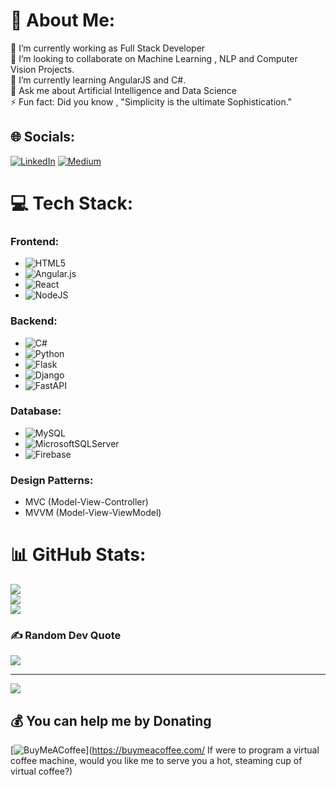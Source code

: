 # 💫 About Me:
🔭 I’m currently working as Full Stack Developer<br>👯 I’m looking to collaborate on Machine Learning , NLP and Computer Vision Projects.<br>🌱 I’m currently learning AngularJS and C#.<br>💬 Ask me about Artificial Intelligence and Data Science<br>⚡ Fun fact: Did you know , "Simplicity is the ultimate Sophistication."


## 🌐 Socials:
[![LinkedIn](https://img.shields.io/badge/LinkedIn-%230077B5.svg?logo=linkedin&logoColor=white)](https://linkedin.com/in/https://www.linkedin.com/in/tashanam-shahbaz/) [![Medium](https://img.shields.io/badge/Medium-12100E?logo=medium&logoColor=white)](https://medium.com/@tashanamshahbaz72) 

# 💻 Tech Stack:

### Frontend:
- ![HTML5](https://img.shields.io/badge/html5-%23E34F26.svg?style=flat-square&logo=html5&logoColor=white) 
- ![Angular.js](https://img.shields.io/badge/angular.js-%23E23237.svg?style=flat-square&logo=angularjs&logoColor=white) 
- ![React](https://img.shields.io/badge/react-%2320232a.svg?style=flat-square&logo=react&logoColor=%2361DAFB) 
- ![NodeJS](https://img.shields.io/badge/node.js-6DA55F?style=flat-square&logo=node.js&logoColor=white) 

### Backend:
- ![C#](https://img.shields.io/badge/c%23-%23239120.svg?style=flat-square&logo=c-sharp&logoColor=white) 
- ![Python](https://img.shields.io/badge/python-3670A0?style=flat-square&logo=python&logoColor=ffdd54) 
- ![Flask](https://img.shields.io/badge/flask-%23000.svg?style=flat-square&logo=flask&logoColor=white) 
- ![Django](https://img.shields.io/badge/django-%23092E20.svg?style=flat-square&logo=django&logoColor=white) 
- ![FastAPI](https://img.shields.io/badge/FastAPI-005571?style=flat-square&logo=fastapi) 

### Database:
- ![MySQL](https://img.shields.io/badge/mysql-%2300f.svg?style=flat-square&logo=mysql&logoColor=white) 
- ![MicrosoftSQLServer](https://img.shields.io/badge/Microsoft%20SQL%20Sever-CC2927?style=flat-square&logo=microsoft%20sql%20server&logoColor=white) 
- ![Firebase](https://img.shields.io/badge/firebase-%23039BE5.svg?style=flat-square&logo=firebase) 

### Design Patterns:
- MVC (Model-View-Controller)
- MVVM (Model-View-ViewModel)

# 📊 GitHub Stats:
![](https://github-readme-stats.vercel.app/api?username=Tashanam-Shahbaz&theme=tokyonight&hide_border=false&include_all_commits=false&count_private=false)<br/>
![](https://github-readme-streak-stats.herokuapp.com/?user=Tashanam-Shahbaz&theme=tokyonight&hide_border=false)<br/>
![](https://github-readme-stats.vercel.app/api/top-langs/?username=Tashanam-Shahbaz&theme=tokyonight&hide_border=false&include_all_commits=false&count_private=false&layout=compact)

### ✍️ Random Dev Quote
![](https://quotes-github-readme.vercel.app/api?type=vetical&theme=tokyonight)

---
[![](https://visitcount.itsvg.in/api?id=Tashanam-Shahbaz&icon=2&color=1)](https://visitcount.itsvg.in)

  ## 💰 You can help me by Donating
  [![BuyMeACoffee](https://img.shields.io/badge/Buy%20Me%20a%20Coffee-ffdd00?style=for-the-badge&logo=buy-me-a-coffee&logoColor=black)](https://buymeacoffee.com/ If  were to program a virtual coffee machine, would you like me to serve you a hot, steaming cup of virtual coffee?) 

  
<!-- Proudly created with GPRM ( https://gprm.itsvg.in ) -->
